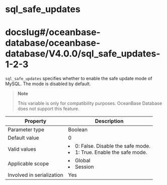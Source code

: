 sql_safe_updates
=====================================
# docslug#/oceanbase-database/oceanbase-database/V4.0.0/sql_safe_updates-1-2-3
`sql_safe_updates` specifies whether to enable the safe update mode of MySQL. The mode is disabled by default.

> **Note**
>
> This variable is only for compatibility purposes. OceanBase Database does not support this feature.


| **Property**              | **Description** |
|---------------------------|--------------------------------------------------------------------------------------------------------------------------|
| Parameter type            | Boolean |
| Default value             | 0 |
| Valid values              | <li> 0: False. Disable the safe mode.   <li> 1: True. Enable the safe mode. |
| Applicable scope          | <li> Global   <li> Session |
| Involved in serialization | Yes |


